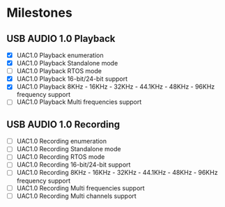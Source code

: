 
# Milestones

## USB AUDIO 1.0 Playback
- [X] UAC1.0 Playback enumeration
- [X] UAC1.0 Playback Standalone mode
- [ ] UAC1.0 Playback RTOS mode
- [X] UAC1.0 Playback 16-bit/24-bit support
- [X] UAC1.0 Playback 8KHz - 16KHz - 32KHz - 44.1KHz - 48KHz - 96KHz frequency support
- [ ] UAC1.0 Playback Multi frequencies support

## USB AUDIO 1.0 Recording
- [ ] UAC1.0 Recording enumeration
- [ ] UAC1.0 Recording Standalone mode
- [ ] UAC1.0 Recording RTOS mode
- [ ] UAC1.0 Recording 16-bit/24-bit support
- [ ] UAC1.0 Recording 8KHz - 16KHz - 32KHz - 44.1KHz - 48KHz - 96KHz frequency support
- [ ] UAC1.0 Recording Multi frequencies support
- [ ] UAC1.0 Recording Multi channels support